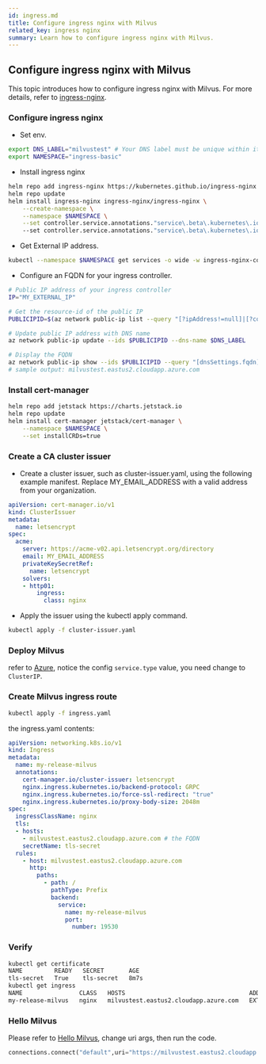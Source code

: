 ```yaml
---
id: ingress.md
title: Configure ingress nginx with Milvus
related_key: ingress nginx
summary: Learn how to configure ingress nginx with Milvus.
---
```


## Configure ingress nginx with Milvus
This topic introduces how to configure ingress nginx with Milvus. 
For more details, refer to [ingress-nginx](https://learn.microsoft.com/en-us/azure/aks/ingress-tls?tabs=azure-cli).


### Configure ingress nginx

- Set env.
```bash
export DNS_LABEL="milvustest" # Your DNS label must be unique within its Azure location.
export NAMESPACE="ingress-basic"
```

- Install ingress nginx
```bash
helm repo add ingress-nginx https://kubernetes.github.io/ingress-nginx
helm repo update
helm install ingress-nginx ingress-nginx/ingress-nginx \
    --create-namespace \
    --namespace $NAMESPACE \
    --set controller.service.annotations."service\.beta\.kubernetes\.io/azure-dns-label-name"=$DNS_LABEL \  
    --set controller.service.annotations."service\.beta\.kubernetes\.io/azure-load-balancer-health-probe-request-path"=/healthz
```

- Get External IP address.
```bash
kubectl --namespace $NAMESPACE get services -o wide -w ingress-nginx-controller
```

- Configure an FQDN for your ingress controller.
```bash
# Public IP address of your ingress controller
IP="MY_EXTERNAL_IP"

# Get the resource-id of the public IP
PUBLICIPID=$(az network public-ip list --query "[?ipAddress!=null]|[?contains(ipAddress, '$IP')].[id]" --output tsv)

# Update public IP address with DNS name
az network public-ip update --ids $PUBLICIPID --dns-name $DNS_LABEL

# Display the FQDN
az network public-ip show --ids $PUBLICIPID --query "[dnsSettings.fqdn]" --output tsv
# sample output: milvustest.eastus2.cloudapp.azure.com
```


### Install cert-manager

```bash
helm repo add jetstack https://charts.jetstack.io
helm repo update
helm install cert-manager jetstack/cert-manager \
    --namespace $NAMESPACE \
    --set installCRDs=true
```

### Create a CA cluster issuer

- Create a cluster issuer, such as cluster-issuer.yaml, using the following example manifest. Replace MY_EMAIL_ADDRESS with a valid address from your organization.
```yaml
apiVersion: cert-manager.io/v1
kind: ClusterIssuer
metadata:
  name: letsencrypt
spec:
  acme:
    server: https://acme-v02.api.letsencrypt.org/directory
    email: MY_EMAIL_ADDRESS
    privateKeySecretRef:
      name: letsencrypt
    solvers:
    - http01:
        ingress:
          class: nginx
```

- Apply the issuer using the kubectl apply command.
```bash
kubectl apply -f cluster-issuer.yaml
```


### Deploy Milvus
refer to [Azure](https://milvus.io/docs/azure.md), notice the config `service.type` value, you need change to `ClusterIP`. 


### Create Milvus ingress route
```bash
kubectl apply -f ingress.yaml
``` 

the ingress.yaml contents:
```yaml
apiVersion: networking.k8s.io/v1
kind: Ingress
metadata:
  name: my-release-milvus
  annotations:
    cert-manager.io/cluster-issuer: letsencrypt
    nginx.ingress.kubernetes.io/backend-protocol: GRPC
    nginx.ingress.kubernetes.io/force-ssl-redirect: "true"
    nginx.ingress.kubernetes.io/proxy-body-size: 2048m
spec:
  ingressClassName: nginx
  tls:
  - hosts:
    - milvustest.eastus2.cloudapp.azure.com # the FQDN
    secretName: tls-secret
  rules:
    - host: milvustest.eastus2.cloudapp.azure.com
      http:
        paths:
          - path: /
            pathType: Prefix
            backend:
              service:
                name: my-release-milvus
                port:
                  number: 19530
```

### Verify
```bash
kubectl get certificate 
NAME         READY   SECRET       AGE
tls-secret   True    tls-secret   8m7s
kubectl get ingress
NAME                CLASS   HOSTS                                   ADDRESS        PORTS     AGE
my-release-milvus   nginx   milvustest.eastus2.cloudapp.azure.com   EXTERNAL-IP   80, 443   8m15s
```

### Hello Milvus
Please refer to [Hello Milvus](https://milvus.io/docs/example_code.md), change uri args, then run the code.
```python
connections.connect("default",uri="https://milvustest.eastus2.cloudapp.azure.com:443") 
```
